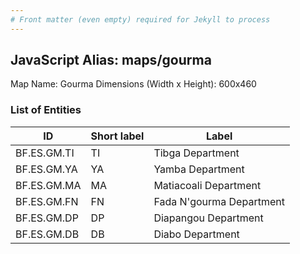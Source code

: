 ```yaml
---
# Front matter (even empty) required for Jekyll to process
---
```


## JavaScript Alias: maps/gourma

Map Name: Gourma
Dimensions (Width x Height): 600x460

### List of Entities

ID | Short label | Label
---|---|---|
BF.ES.GM.TI|TI|Tibga Department
BF.ES.GM.YA|YA|Yamba Department
BF.ES.GM.MA|MA|Matiacoali Department
BF.ES.GM.FN|FN|Fada N\'gourma Department
BF.ES.GM.DP|DP|Diapangou Department
BF.ES.GM.DB|DB|Diabo Department
